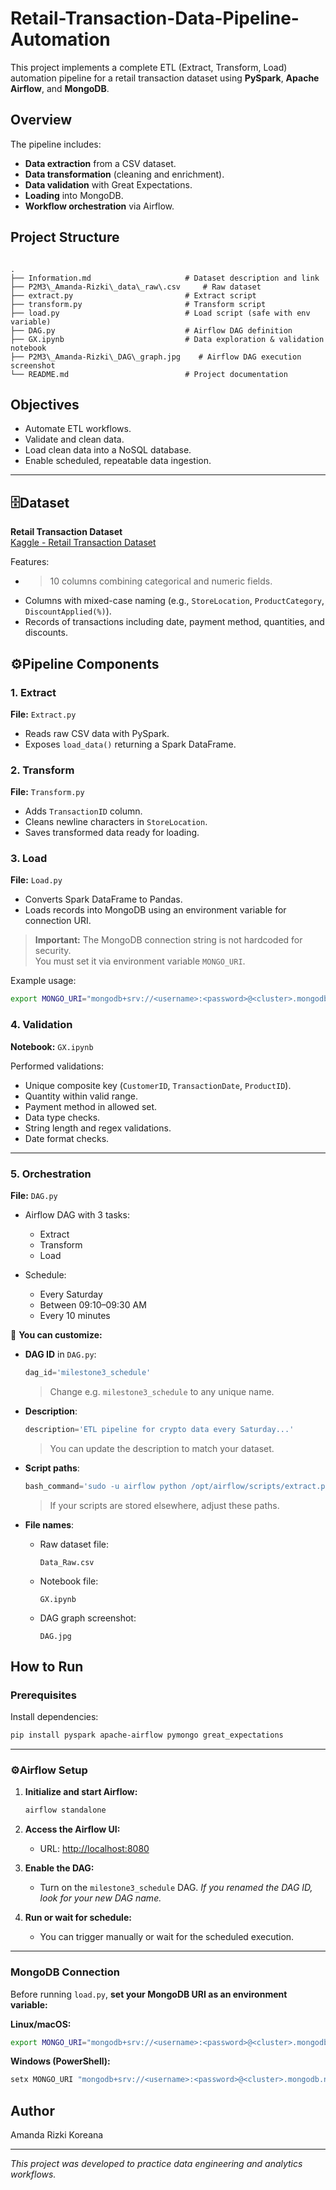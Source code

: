 # Retail-Transaction-Data-Pipeline-Automation
This project implements a complete ETL (Extract, Transform, Load) automation pipeline for a retail transaction dataset using **PySpark**, **Apache Airflow**, and **MongoDB**.

## Overview

The pipeline includes:

- **Data extraction** from a CSV dataset.
- **Data transformation** (cleaning and enrichment).
- **Data validation** with Great Expectations.
- **Loading** into MongoDB.
- **Workflow orchestration** via Airflow.

## Project Structure

```

.
├── Information.md                     # Dataset description and link
├── P2M3\_Amanda-Rizki\_data\_raw\.csv     # Raw dataset
├── extract.py                         # Extract script
├── transform.py                       # Transform script
├── load.py                            # Load script (safe with env variable)
├── DAG.py                             # Airflow DAG definition
├── GX.ipynb                           # Data exploration & validation notebook
├── P2M3\_Amanda-Rizki\_DAG\_graph.jpg    # Airflow DAG execution screenshot
└── README.md                          # Project documentation

````

## Objectives

- Automate ETL workflows.
- Validate and clean data.
- Load clean data into a NoSQL database.
- Enable scheduled, repeatable data ingestion.

---

## 🗄Dataset

**Retail Transaction Dataset**  
[Kaggle - Retail Transaction Dataset](https://www.kaggle.com/datasets/fahadrehman07/retail-transaction-dataset)

Features:
- >10 columns combining categorical and numeric fields.
- Columns with mixed-case naming (e.g., `StoreLocation`, `ProductCategory`, `DiscountApplied(%)`).
- Records of transactions including date, payment method, quantities, and discounts.


## ⚙Pipeline Components

### 1. Extract

**File:** `Extract.py`

- Reads raw CSV data with PySpark.
- Exposes `load_data()` returning a Spark DataFrame.


### 2. Transform

**File:** `Transform.py`

- Adds `TransactionID` column.
- Cleans newline characters in `StoreLocation`.
- Saves transformed data ready for loading.


### 3. Load

**File:** `Load.py`

- Converts Spark DataFrame to Pandas.
- Loads records into MongoDB using an environment variable for connection URI.

> **Important:** The MongoDB connection string is not hardcoded for security.  
You must set it via environment variable `MONGO_URI`.

Example usage:
```bash
export MONGO_URI="mongodb+srv://<username>:<password>@<cluster>.mongodb.net/"
````


### 4. Validation

**Notebook:** `GX.ipynb`

Performed validations:

* Unique composite key (`CustomerID`, `TransactionDate`, `ProductID`).
* Quantity within valid range.
* Payment method in allowed set.
* Data type checks.
* String length and regex validations.
* Date format checks.

---

### 5. Orchestration

**File:** `DAG.py`

* Airflow DAG with 3 tasks:

  * Extract
  * Transform
  * Load
* Schedule:

  * Every Saturday
  * Between 09:10–09:30 AM
  * Every 10 minutes

📝 **You can customize:**

* **DAG ID** in `DAG.py`:

  ```python
  dag_id='milestone3_schedule'
  ```

  > Change e.g. `milestone3_schedule` to any unique name.

* **Description**:

  ```python
  description='ETL pipeline for crypto data every Saturday...'
  ```

  > You can update the description to match your dataset.

* **Script paths**:

  ```python
  bash_command='sudo -u airflow python /opt/airflow/scripts/extract.py'
  ```

  > If your scripts are stored elsewhere, adjust these paths.

* **File names**:

  * Raw dataset file:

    ```
    Data_Raw.csv
    ```
  * Notebook file:

    ```
    GX.ipynb
    ```
  * DAG graph screenshot:

    ```
    DAG.jpg
    ```

## How to Run

### Prerequisites

Install dependencies:

```bash
pip install pyspark apache-airflow pymongo great_expectations
```

---

### ⚙Airflow Setup

1. **Initialize and start Airflow:**

   ```bash
   airflow standalone
   ```

2. **Access the Airflow UI:**

   * URL: [http://localhost:8080](http://localhost:8080)

3. **Enable the DAG:**

   * Turn on the `milestone3_schedule` DAG.
     *If you renamed the DAG ID, look for your new DAG name.*

4. **Run or wait for schedule:**

   * You can trigger manually or wait for the scheduled execution.

---

### MongoDB Connection

Before running `load.py`, **set your MongoDB URI as an environment variable:**

**Linux/macOS:**

```bash
export MONGO_URI="mongodb+srv://<username>:<password>@<cluster>.mongodb.net/"
```

**Windows (PowerShell):**

```powershell
setx MONGO_URI "mongodb+srv://<username>:<password>@<cluster>.mongodb.net/"
```

## Author

Amanda Rizki Koreana

---

*This project was developed to practice data engineering and analytics workflows.*

```
